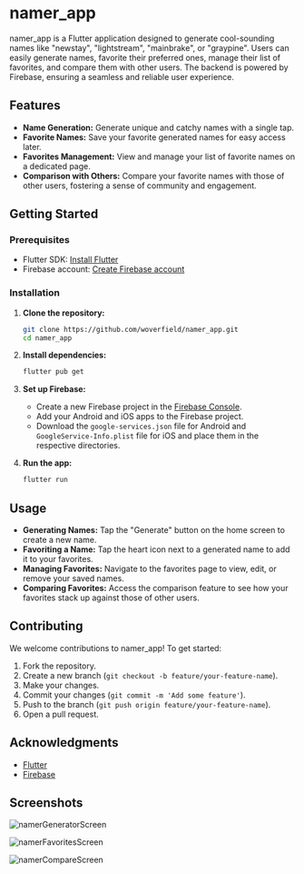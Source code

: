 # namer_app

namer_app is a Flutter application designed to generate cool-sounding names like "newstay", "lightstream", "mainbrake", or "graypine". Users can easily generate names, favorite their preferred ones, manage their list of favorites, and compare them with other users. The backend is powered by Firebase, ensuring a seamless and reliable user experience.

## Features

- **Name Generation:** Generate unique and catchy names with a single tap.
- **Favorite Names:** Save your favorite generated names for easy access later.
- **Favorites Management:** View and manage your list of favorite names on a dedicated page.
- **Comparison with Others:** Compare your favorite names with those of other users, fostering a sense of community and engagement.

## Getting Started

### Prerequisites

- Flutter SDK: [Install Flutter](https://flutter.dev/docs/get-started/install)
- Firebase account: [Create Firebase account](https://firebase.google.com/)

### Installation

1. **Clone the repository:**
   ```bash
   git clone https://github.com/woverfield/namer_app.git
   cd namer_app
   ```

2. **Install dependencies:**
   ```bash
   flutter pub get
   ```

3. **Set up Firebase:**
   - Create a new Firebase project in the [Firebase Console](https://console.firebase.google.com/).
   - Add your Android and iOS apps to the Firebase project.
   - Download the `google-services.json` file for Android and `GoogleService-Info.plist` file for iOS and place them in the respective directories.

4. **Run the app:**
   ```bash
   flutter run
   ```

## Usage

- **Generating Names:** Tap the "Generate" button on the home screen to create a new name.
- **Favoriting a Name:** Tap the heart icon next to a generated name to add it to your favorites.
- **Managing Favorites:** Navigate to the favorites page to view, edit, or remove your saved names.
- **Comparing Favorites:** Access the comparison feature to see how your favorites stack up against those of other users.

## Contributing

We welcome contributions to namer_app! To get started:

1. Fork the repository.
2. Create a new branch (`git checkout -b feature/your-feature-name`).
3. Make your changes.
4. Commit your changes (`git commit -m 'Add some feature'`).
5. Push to the branch (`git push origin feature/your-feature-name`).
6. Open a pull request.

## Acknowledgments

- [Flutter](https://flutter.dev/)
- [Firebase](https://firebase.google.com/)

## Screenshots
![namerGeneratorScreen](https://github.com/user-attachments/assets/f8fad17d-127e-471f-a63f-5b4ed480a473)

![namerFavoritesScreen](https://github.com/user-attachments/assets/932531b4-6f04-4025-9929-a4791da5c483)

![namerCompareScreen](https://github.com/user-attachments/assets/00d18e67-72c7-490e-93c3-39bf82d51b73)
